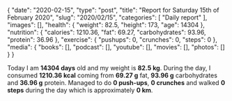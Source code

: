 {
    "date": "2020-02-15",
    "type": "post",
    "title": "Report for Saturday 15th of February 2020",
    "slug": "2020\/02\/15",
    "categories": [
        "Daily report"
    ],
    "images": [],
    "health": {
        "weight": 82.5,
        "height": 173,
        "age": 14304
    },
    "nutrition": {
        "calories": 1210.36,
        "fat": 69.27,
        "carbohydrates": 93.96,
        "protein": 36.96
    },
    "exercise": {
        "pushups": 0,
        "crunches": 0,
        "steps": 0
    },
    "media": {
        "books": [],
        "podcast": [],
        "youtube": [],
        "movies": [],
        "photos": []
    }
}

Today I am <strong>14304 days</strong> old and my weight is <strong>82.5 kg</strong>. During the day, I consumed <strong>1210.36 kcal</strong> coming from <strong>69.27 g</strong> fat, <strong>93.96 g</strong> carbohydrates and <strong>36.96 g</strong> protein. Managed to do <strong>0 push-ups</strong>, <strong>0 crunches</strong> and walked <strong>0 steps</strong> during the day which is approximately <strong>0 km</strong>.